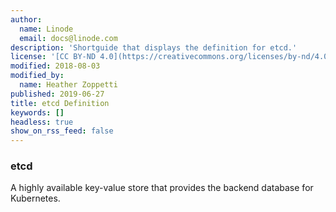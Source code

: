 ```yaml
---
author:
  name: Linode
  email: docs@linode.com
description: 'Shortguide that displays the definition for etcd.'
license: '[CC BY-ND 4.0](https://creativecommons.org/licenses/by-nd/4.0)'
modified: 2018-08-03
modified_by:
  name: Heather Zoppetti
published: 2019-06-27
title: etcd Definition
keywords: []
headless: true
show_on_rss_feed: false
---
```


### etcd

A highly available key-value store that provides the backend database for Kubernetes.
